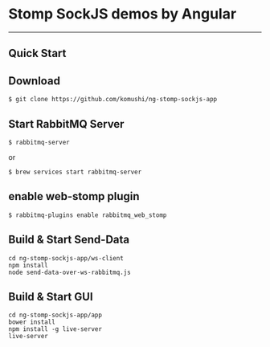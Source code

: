 # Stomp SockJS demos by Angular


----------
Quick Start
-------------

## Download

```
$ git clone https://github.com/komushi/ng-stomp-sockjs-app
```

## Start RabbitMQ Server

```
$ rabbitmq-server
```

or

```
$ brew services start rabbitmq-server
```

## enable web-stomp plugin

```
$ rabbitmq-plugins enable rabbitmq_web_stomp
```

## Build & Start Send-Data

```
cd ng-stomp-sockjs-app/ws-client
npm install
node send-data-over-ws-rabbitmq.js
```

## Build & Start GUI

```
cd ng-stomp-sockjs-app/app
bower install
npm install -g live-server
live-server
```



